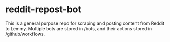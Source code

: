 # reddit-repost-bot

This is a general purpose repo for scraping and posting content from Reddit to Lemmy. Multiple bots are stored in /bots, and their actions stored in /github/workflows.